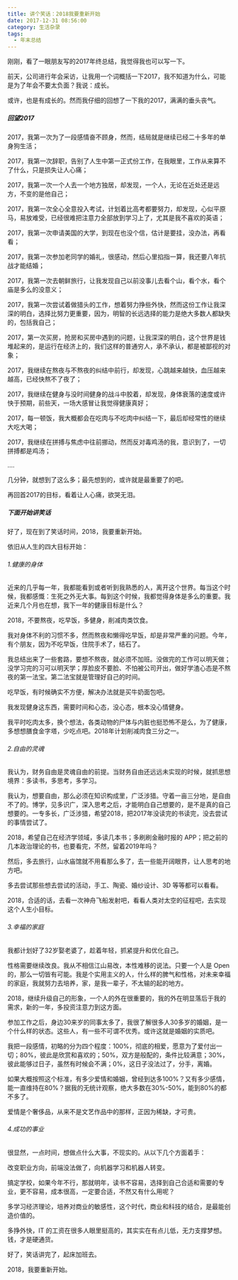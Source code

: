 ```yaml
---
title: 讲个笑话：2018我要重新开始
date: 2017-12-31 08:56:00
category: 生活杂录
tags:
  - 年末总结
---
```


刚刚，看了一眼朋友写的2017年终总结，我觉得我也可以写一下。

前天，公司进行年会采访，让我用一个词概括一下2017，我不知道为什么，可能是为了年会不要太负面？我说：成长。

或许，也是有成长的。然而我仔细的回想了一下我的2017，满满的垂头丧气。

<!--more-->

##### 回望2017

2017，我第一次为了一段感情奋不顾身，然而，结局就是继续已经二十多年的单身狗生活；

2017，我第一次辞职，告别了人生中第一正式份工作，在我眼里，工作从来算不了什么，只是损失让人心痛；

2017，我第一次一个人去一个地方独居，却发现，一个人，无论在近处还是远方，不变的是他自己；

2017，我第一次全心全意投入考试，计划着比高考都要努力，却发现，心似平原马，易放难受，已经很难把注意力全部放到学习上了，尤其是我不喜欢的英语；

2017，我第一次申请美国的大学，到现在也没个信，估计是要挂，没办法，再看看；

2017，我第一次参加老同学的婚礼，很感动，然后心里掐指一算，我还要八年抗战才能结婚；

2017，我第一次去朝鲜旅行，让我发现自己以前没事儿去看个山，看个水，看个庙是多么的没意义；

2017，我第一次尝试着做猎头的工作，想着努力挣些外快，然而这份工作让我深深的明白，选择比努力更重要，因为，明智的长远选择的能力是绝大多数人都缺失的，包括我自己；

2017，第一次买房，抢房和买房中遇到的问题，让我深深的明白，这个世界是钱堆起来的，是运行在经济上的，我们这样的普通穷人，承不承认，都是被鄙视的对象；

2017，我继续在熬夜与不熬夜的纠结中前行，却发现，心跳越来越快，血压越来越高，已经快熬不了夜了；

2017，我继续在健身与没时间健身的战斗中胶着，却发现，身体衰落的速度或许快于预期，前些天，一场大感冒让我觉得健康真好；

2017，每一顿饭，我大概都会在吃肉与不吃肉中纠结一下，最后却经常性的继续大吃大喝；

2017，我继续在拼搏与焦虑中往前挪动，然而反对毒鸡汤的我，意识到了，一切拼搏都是鸡汤；

....

几分钟，就想到了这么多；最先想到的，或许就是最重要了的吧。

再回首2017的目标，看着让人心痛，欲哭无泪。


##### 下面开始讲笑话

好了，现在到了笑话时间，2018，我要重新开始。

依旧从人生的四大目标开始：

###### 1.健康的身体

近来的几乎每一年，我都能看到或者听到我熟悉的人，离开这个世界。每当这个时候，我都感慨：生死之外无大事。每到这个时候，我都觉得身体是多么的重要。我近来几个月也在想，我下一年的健康目标是什么？

2018，不要熬夜，吃早饭，多健身，削减肉类饮食。

我对身体不利的习惯不多，然而熬夜和懒得吃早饭，却是非常严重的问题。今年，有个朋友，因为不吃早饭，住院手术了，结石了。

我总结出来了一些套路，要想不熬夜，就必须不加班。没做完的工作可以明天做；没学习完的习可以明天学；厚脸皮不要脸、不怕被公司开出，做好学渣心态是不熬夜的第一法宝。第二法宝就是管理好自己的时间。

吃早饭，有时候确实不方便，解决办法就是买牛奶面包吧。

我发现健身这东西，需要时间和心态，没心态，根本没心情健身。

我平时吃肉太多，换个想法，各类动物的尸体与内脏也挺恐怖不是么，为了健康，多想想膳食金字塔，少吃点吧。2018年计划削减肉食三分之一。

###### 2.自由的灵魂

我认为，财务自由是灵魂自由的前提。当财务自由还远远未实现的时候，就抓思想境界：多读书，多思考，多学习。

我认为，想要自由，那么必须在知识构成里，广泛涉猎。守着一亩三分地，是自由不了的。博学，见多识广，深入思考之后，才能明白自己想要的，是不是真的自己想要的。一专多长，广泛涉猎，希望2018，把2017年没读完的书读完，没去尝试的事情尝试了。

2018，希望自己在经济学领域，多读几本书；多刷刷金融时报的 APP；把之前的几本政治理论的书，也要看完，不然，留着2019年吗？

然后，多去旅行，山水庙馆就不用看那么多了，去一些能开阔眼界，让人思考的地方吧。

多去尝试那些想去尝试的活动，手工、陶瓷、婚纱设计、3D 等等都可以看看。

2018，合适的话，去看一次神舟飞船发射吧，看看人类对太空的征程吧，去实现这个人生小目标。

###### 3.幸福的家庭

我都计划好了32岁娶老婆了，趁着年轻，抓紧提升和优化自己。

性格需要继续改良。我从不相信江山易改，本性难移的说法。只要一个人是 Open 的，那么一切皆有可能。我是个实用主义的人，什么样的脾气和性格，对未来幸福的家庭，我就努力去培养，家，是我一辈子，不太输的起的地方。

2018，继续升级自己的形象，一个人的外在很重要的，我的外在明显落后于我的需求，新的一年，多投资注意力到这方面。

参加工作之后，身边30来岁的同事太多了，我很了解很多人30多岁的婚姻，是一个什么样的状态。这些人，有一些不可谓不优秀。或许这就是婚姻的实质吧。

我把一段感情，初略的分为四个程度：100%，彻底的相爱，愿意为了爱付出一切；80%，彼此是欣赏和喜欢的；50%，双方是般配的，条件比较满意；30%，彼此能够过日子，虽然有时候会不满；0%，这日子没法过了，分手，离婚。

如果大概按照这个标准，有多少爱情和婚姻，曾经到达多100%？又有多少感情，能一直维持在80%？据我的无统计观察，绝大多数在30%-50%，能到80%的都不多了。

爱情是个奢侈品，从来不是文艺作品中的那样，正因为稀缺，才可贵。

###### 4.成功的事业

很显然，一点时间，想做点什么大事，不现实的。从以下几个方面着手：

改变职业方向，前端没法做了，向机器学习和机器人转变。

搞定学校，如果今年不行，那就明年，读书不容易，选择到自己合适和需要的专业，更不容易，成本很高，一定要合适，不然又有什么用呢？

多学习经济理论，培养对商业的敏感性，这个时代，商业和科技的结合，是最能创造价值的。

多挣外快，IT 的工资在很多人眼里挺高的，其实实在有点儿低，无力支撑梦想。钱，才是硬通货。


好了，笑话讲完了，起床加班去。

2018，我要重新开始。














